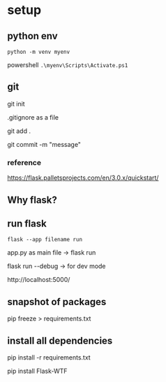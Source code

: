 # setup

## python env 
`python -m venv myenv`

powershell
 `.\myenv\Scripts\Activate.ps1`

 ## git
 git init

 .gitignore as a file

 git add . 
 
git commit -m "message"

### reference
https://flask.palletsprojects.com/en/3.0.x/quickstart/


## Why flask?


## run flask
`flask --app filename run`

app.py as main file -> flask run 

flask run --debug -> for dev mode

http://localhost:5000/

## snapshot of packages
pip freeze > requirements.txt


## install all dependencies 
pip install -r requirements.txt

pip install Flask-WTF
